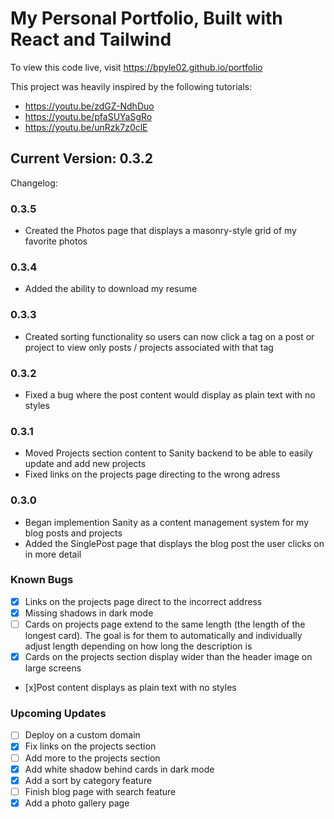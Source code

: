 # My Personal Portfolio, Built with React and Tailwind

To view this code live, visit https://bpyle02.github.io/portfolio

This project was heavily inspired by the following tutorials:
- https://youtu.be/zdGZ-NdhDuo
- https://youtu.be/pfaSUYaSgRo
- https://youtu.be/unRzk7z0clE

## Current Version: 0.3.2
Changelog:
### 0.3.5
- Created the Photos page that displays a masonry-style grid of my favorite photos
### 0.3.4
- Added the ability to download my resume
### 0.3.3
- Created sorting functionality so users can now click a tag on a post or project to view only posts / projects associated with that tag
### 0.3.2
- Fixed a bug where the post content would display as plain text with no styles
### 0.3.1
- Moved Projects section content to Sanity backend to be able to easily update and add new projects
- Fixed links on the projects page directing to the wrong adress
### 0.3.0
- Began implemention Sanity as a content management system for my blog posts and projects
- Added the SinglePost page that displays the blog post the user clicks on in more detail

### Known Bugs
- [x] Links on the projects page direct to the incorrect address
- [x] Missing shadows in dark mode
- [ ] Cards on projects page extend to the same length (the length of the longest card). The goal is for them to automatically and individually adjust length depending on how long the description is
- [x] Cards on the projects section display wider than the header image on large screens
- [x]Post content displays as plain text with no styles

### Upcoming Updates
- [ ] Deploy on a custom domain
- [x] Fix links on the projects section
- [ ] Add more to the projects section
- [x] Add white shadow behind cards in dark mode
- [x] Add a sort by category feature
- [ ] Finish blog page with search feature
- [x] Add a photo gallery page
